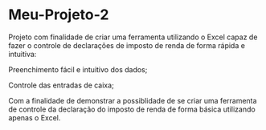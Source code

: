 # Meu-Projeto-2

Projeto com finalidade de criar uma ferramenta utilizando o Excel capaz de fazer o controle de declarações de imposto de renda de forma rápida e intuitiva:

Preenchimento fácil e intuitivo dos dados;

Controle das entradas de caixa;

Com a finalidade de demonstrar a possiblidade de se criar uma ferramenta de controle da declaração do imposto de renda de forma básica utilizando apenas o Excel.
